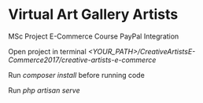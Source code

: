 # Virtual Art Gallery Artists
MSc Project E-Commerce Course PayPal Integration

Open project in terminal *<YOUR_PATH>/CreativeArtistsE-Commerce2017/creative-artists-e-commerce*

Run *composer install* before running code

Run *php artisan serve* 
